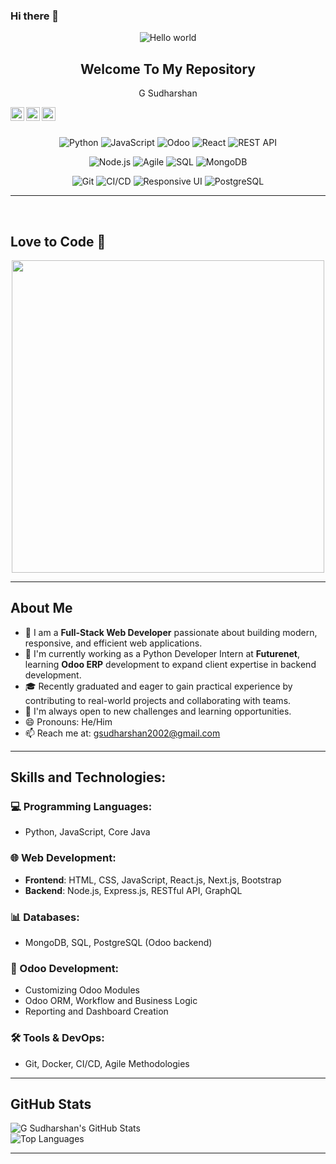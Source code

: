 ### Hi there 👋

<!--
**gsudharshan2002/gsudharshan2002** is a ✨ _special_ ✨ repository because its `README.md` (this file) appears on your GitHub profile.
-->

<p align="center">
 <img src="Black Minimal Business Personal Profile Linkedin Banner.png" alt="Hello world">
 <h2 align="center">Welcome To My Repository</h2>
 <p align="center">G Sudharshan</p>
</p>

<a href="https://twitter.com/gsudharshan2002">
  <img align="left" alt="Twitter" width="22px" src="https://cdn.jsdelivr.net/npm/simple-icons@v3/icons/twitter.svg" />
</a>
<a href="https://www.linkedin.com/in/sudharshang2002">
  <img align="left" alt="LinkedIn" width="22px" src="https://cdn.jsdelivr.net/npm/simple-icons@v3/icons/linkedin.svg" />
</a>
<a href="https://www.instagram.com/gsudharshan2002/">
  <img align="left" alt="Instagram" width="22px" src="https://cdn.jsdelivr.net/npm/simple-icons@v3/icons/instagram.svg" />
</a>


<br />
<br />


<p align="center">
   <img src="https://img.shields.io/badge/Python-3776AB?style=for-the-badge&logo=python&logoColor=white" alt="Python" />
  <img src="https://img.shields.io/badge/JavaScript-F7DF1E?style=for-the-badge&logo=javascript&logoColor=black" alt="JavaScript" />
  <img src="https://img.shields.io/badge/Odoo-35495E?style=for-the-badge&logo=odoo&logoColor=white" alt="Odoo" />
  <img src="https://img.shields.io/badge/React-61DAFB?style=for-the-badge&logo=react&logoColor=black" alt="React" />
  <img src="https://img.shields.io/badge/REST%20API-4d8cf5?style=for-the-badge&logo=postman&logoColor=white" alt="REST API" /> 
</p>
<p align="center">
  <img src="https://img.shields.io/badge/Node.js-339933?style=for-the-badge&logo=nodedotjs&logoColor=white" alt="Node.js" />
  <img src="https://img.shields.io/badge/Agile-0052CC?style=for-the-badge&logo=jira&logoColor=white" alt="Agile" />
  <img src="https://img.shields.io/badge/SQL-CC2927?style=for-the-badge&logo=microsoftsqlserver&logoColor=white" alt="SQL" />
  <img src="https://img.shields.io/badge/MongoDB-47A248?style=for-the-badge&logo=mongodb&logoColor=white" alt="MongoDB" /> 
</p>
<p align="center">
   <img src="https://img.shields.io/badge/Git-F05032?style=for-the-badge&logo=git&logoColor=white" alt="Git" />
  <img src="https://img.shields.io/badge/CI%2FCD-4285F4?style=for-the-badge&logo=googlecloud&logoColor=white" alt="CI/CD" />
  <img src="https://img.shields.io/badge/Responsive%20UI-00C4CC?style=for-the-badge&logo=css3&logoColor=white" alt="Responsive UI" />
  <img src="https://img.shields.io/badge/PostgreSQL-336791?style=for-the-badge&logo=postgresql&logoColor=white" alt="PostgreSQL" /> 
</p>


---
<br />


## Love to Code 🎉

<p align="center">
  <img src="https://user-images.githubusercontent.com/74038190/225813708-98b745f2-7d22-48cf-9150-083f1b00d6c9.gif" width="500">
</p>

---
## About Me

- 🌱 I am a **Full-Stack Web Developer** passionate about building modern, responsive, and efficient web applications.
- 🚀 I'm currently working as a Python Developer Intern at **Futurenet**, learning **Odoo ERP** development to expand client expertise in backend development.
- 🎓 Recently graduated and eager to gain practical experience by contributing to real-world projects and collaborating with teams.
- 💬 I'm always open to new challenges and learning opportunities.
- 😄 Pronouns: He/Him
- 📫 Reach me at: [gsudharshan2002@gmail.com](mailto:gsudharshan2002@gmail.com)

---

## Skills and Technologies:

### 💻 Programming Languages:
- Python, JavaScript, Core Java

### 🌐 Web Development:
- **Frontend**: HTML, CSS, JavaScript, React.js, Next.js, Bootstrap
- **Backend**: Node.js, Express.js, RESTful API, GraphQL

### 📊 Databases:
- MongoDB, SQL, PostgreSQL (Odoo backend)

### 🚀 Odoo Development:
- Customizing Odoo Modules
- Odoo ORM, Workflow and Business Logic
- Reporting and Dashboard Creation

### 🛠️ Tools & DevOps:
- Git, Docker, CI/CD, Agile Methodologies

---

## GitHub Stats

![G Sudharshan's GitHub Stats](https://github-readme-stats.vercel.app/api?username=gsudharshan2002&count_private=true&theme=tokyonight)  
![Top Languages](https://github-readme-stats.vercel.app/api/top-langs/?username=gsudharshan2002&hide=html&hide=css&theme=tokyonight)



---


